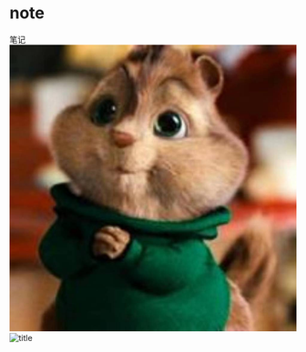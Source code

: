 # note
笔记
![title](https://raw.githubusercontent.com/pallcard/noteImg/master/noteImg/2020/03/07/%E5%BE%AE%E4%BF%A1%E5%9B%BE%E7%89%87_20200301132033-1583593416114.jpg)
![title](https://raw.githubusercontent.com/linshiyouxiangt1/images/master/%20gitnote/2020/03/07/QQ%E6%88%AA%E5%9B%BE20200307230755-1583593691617.png)